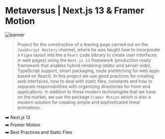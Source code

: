 # Metaversus | Next.js 13 & Framer Motion

![banner](banner.png)

> Project for the construction of a leaning page carried out on the `JavaScript Mastery` channel, where he was taught how to incorporate a `Figma` layout 
> into the a `React` code (library to create user interfaces in web pages) using the `Next.js 13` framework (production ready framework that
> enables hybrid rendering (static and server-side), TypeScript support, smart packaging, route prefetching for web apps based on React). 
> In this project we use good practices for creating web interfaces, how to deal with static files, constants and how to separate responsibilities 
> with organizing directories for front-end applications. In addition to these modern technologies that we have on the market, we use the package
> `Framer Motion` which is also a modern solution for creating simple and sophisticated linear animations.

:arrow_right: Next.js 13 <br />
:arrow_right: Framer Motion <br />
:arrow_right: Best Practices and Static Files <br />
